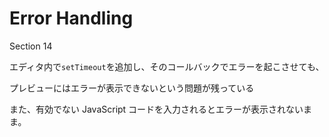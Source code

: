 # Error Handling

Section 14

エディタ内で`setTimeout`を追加し、そのコールバックでエラーを起こさせても、

プレビューにはエラーが表示できないという問題が残っている

また、有効でない JavaScript コードを入力されるとエラーが表示されないまま。

